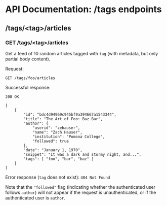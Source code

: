 # API Documentation: /tags endpoints

## /tags/\<tag\>/articles

### GET /tags/\<tag\>/articles

Get a feed of 10 random articles tagged with `tag` 
(with metadata, but only partial body content).

Request:
```
GET /tags/foo/articles
```

Successful response:
```
200 OK

[
    {
        "id": "bdc4d94969c945bf9a394667a1543344",
        "title": "The Art of Foo: Baz Bar",
        "author": {
            "userid": "zehauser",
            "name": "Zach Hauser",
            "institution": "Pomona College",
            "followed": true
        },
        "date": "January 1, 1970",
        "snippet": "It was a dark and stormy night, and...",
        "tags": [ "foo", "bar", "baz" ]
    }
]
```

Error response (`tag` does not exist): `404 Not Found`

Note that the `"followed"` flag (indicating whether the authenticated user 
follows `author`) will not appear if the request is unauthenticated, or if 
the authenticated user is `author`.